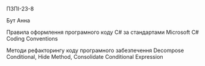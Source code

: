 ПЗПІ-23-8

Бут Анна

Правила оформлення програмного коду C# за стандартами Microsoft C# Coding Conventions 

Методи рефакторингу коду програмного забезпечення Decompose Conditional, Hide Method, Consolidate Conditional Expression
